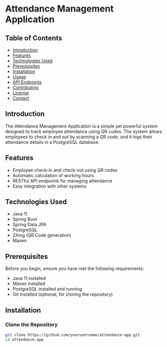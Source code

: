 # Attendance Management Application

## Table of Contents
- [Introduction](#introduction)
- [Features](#features)
- [Technologies Used](#technologies-used)
- [Prerequisites](#prerequisites)
- [Installation](#installation)
- [Usage](#usage)
- [API Endpoints](#api-endpoints)
- [Contributing](#contributing)
- [License](#license)
- [Contact](#contact)

## Introduction
The Attendance Management Application is a simple yet powerful system designed to track employee attendance using QR codes. The system allows employees to check in and out by scanning a QR code, and it logs their attendance details in a PostgreSQL database.

## Features
- Employee check-in and check-out using QR codes
- Automatic calculation of working hours
- RESTful API endpoints for managing attendance
- Easy integration with other systems

## Technologies Used
- Java 11
- Spring Boot
- Spring Data JPA
- PostgreSQL
- ZXing (QR Code generation)
- Maven

## Prerequisites
Before you begin, ensure you have met the following requirements:
- Java 11 installed
- Maven installed
- PostgreSQL installed and running
- Git installed (optional, for cloning the repository)

## Installation

### Clone the Repository
```bash
git clone https://github.com/yourusername/attendance-app.git
cd attendance-app